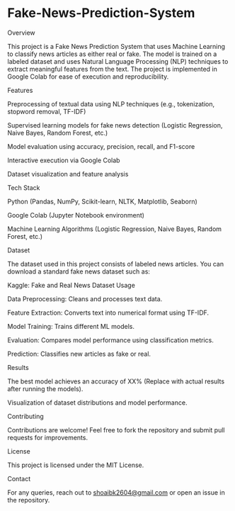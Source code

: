 # Fake-News-Prediction-System
Overview

This project is a Fake News Prediction System that uses Machine Learning to classify news articles as either real or fake. The model is trained on a labeled dataset and uses Natural Language Processing (NLP) techniques to extract meaningful features from the text. The project is implemented in Google Colab for ease of execution and reproducibility.

Features

Preprocessing of textual data using NLP techniques (e.g., tokenization, stopword removal, TF-IDF)

Supervised learning models for fake news detection (Logistic Regression, Naive Bayes, Random Forest, etc.)

Model evaluation using accuracy, precision, recall, and F1-score

Interactive execution via Google Colab

Dataset visualization and feature analysis

Tech Stack

Python (Pandas, NumPy, Scikit-learn, NLTK, Matplotlib, Seaborn)

Google Colab (Jupyter Notebook environment)

Machine Learning Algorithms (Logistic Regression, Naive Bayes, Random Forest, etc.)

Dataset

The dataset used in this project consists of labeled news articles. You can download a standard fake news dataset such as:

Kaggle: Fake and Real News Dataset
Usage

Data Preprocessing: Cleans and processes text data.

Feature Extraction: Converts text into numerical format using TF-IDF.

Model Training: Trains different ML models.

Evaluation: Compares model performance using classification metrics.

Prediction: Classifies new articles as fake or real.

Results

The best model achieves an accuracy of XX% (Replace with actual results after running the models).

Visualization of dataset distributions and model performance.

Contributing

Contributions are welcome! Feel free to fork the repository and submit pull requests for improvements.

License

This project is licensed under the MIT License.

Contact

For any queries, reach out to shoaibk2604@gmail.com or open an issue in the repository.
